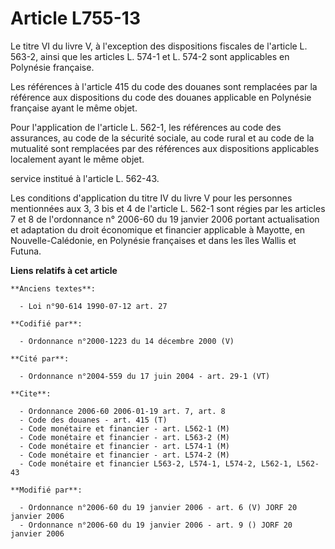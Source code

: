 # Article L755-13

Le titre VI du livre V, à l'exception des dispositions fiscales de l'article L. 563-2, ainsi que les articles L. 574-1 et L.
574-2 sont applicables en Polynésie française.

Les références à l'article 415 du code des douanes sont remplacées par la référence aux dispositions du code des douanes
applicable en Polynésie française ayant le même objet.

Pour l'application de l'article L. 562-1, les références au code des assurances, au code de la sécurité sociale, au code
rural et au code de la mutualité sont remplacées par des références aux dispositions applicables localement ayant le même
objet.

service institué à l'article L. 562-43.

Les conditions d'application du titre IV du livre V pour les personnes mentionnées aux 3, 3 bis et 4 de l'article L. 562-1
sont régies par les articles 7 et 8 de l'ordonnance n° 2006-60 du 19 janvier 2006 portant actualisation et adaptation du
droit économique et financier applicable à Mayotte, en Nouvelle-Calédonie, en Polynésie françaises et dans les îles Wallis et
Futuna.

**Liens relatifs à cet article**

	**Anciens textes**:

	  - Loi n°90-614 1990-07-12 art. 27

	**Codifié par**:

	  - Ordonnance n°2000-1223 du 14 décembre 2000 (V)

	**Cité par**:

	  - Ordonnance n°2004-559 du 17 juin 2004 - art. 29-1 (VT)

	**Cite**:

	  - Ordonnance 2006-60 2006-01-19 art. 7, art. 8
	  - Code des douanes - art. 415 (T)
	  - Code monétaire et financier - art. L562-1 (M)
	  - Code monétaire et financier - art. L563-2 (M)
	  - Code monétaire et financier - art. L574-1 (M)
	  - Code monétaire et financier - art. L574-2 (M)
	  - Code monétaire et financier L563-2, L574-1, L574-2, L562-1, L562-43

	**Modifié par**:

	  - Ordonnance n°2006-60 du 19 janvier 2006 - art. 6 (V) JORF 20 janvier 2006
	  - Ordonnance n°2006-60 du 19 janvier 2006 - art. 9 () JORF 20 janvier 2006
